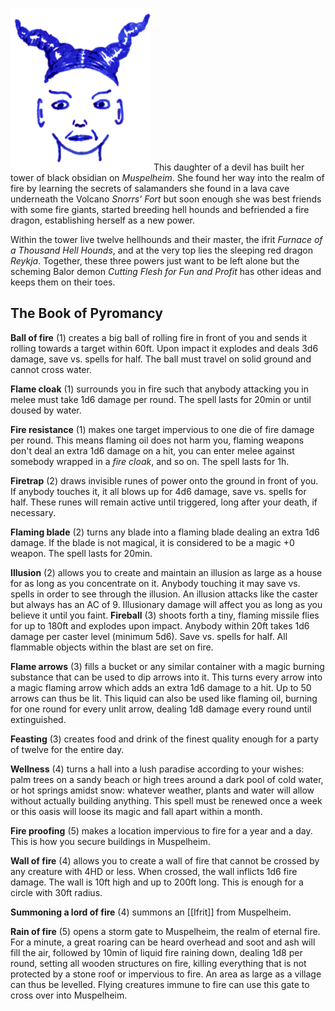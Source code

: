 ![Ysabala](Ysabala.png)
This daughter of a devil has built her tower of black obsidian on
*Muspelheim*. She found her way into the realm of fire by learning the
secrets of salamanders she found in a lava cave underneath the Volcano
*Snorrs' Fort* but soon enough she was best friends with some fire
giants, started breeding hell hounds and befriended a fire dragon,
establishing herself as a new power.

Within the tower live twelve hellhounds and their master, the
ifrit *Furnace of a Thousand Hell Hounds*, and at the very top
lies the sleeping red dragon *Reykja*. Together, these three
powers just want to be left alone but the scheming Balor demon
*Cutting Flesh for Fun and Profit* has other ideas and keeps them on
their toes.

## The Book of Pyromancy


**Ball of fire** (1) creates a big ball of rolling fire in front of you and sends it rolling towards a target within 60ft. Upon impact it explodes and deals 3d6 damage, save vs. spells for half. The ball must travel on solid ground and cannot cross water.

**Flame cloak** (1) surrounds you in fire such that anybody attacking you in melee must take 1d6 damage per round. The spell lasts for 20min or until doused by water.

**Fire resistance** (1) makes one target impervious to one die of fire damage per round. This means flaming oil does not harm you, flaming weapons don't deal an extra 1d6 damage on a hit, you can enter melee against somebody wrapped in a *fire cloak*, and so on. The spell lasts for 1h.

**Firetrap** (2) draws invisible runes of power onto the ground in front of you. If anybody touches it, it all blows up for 4d6 damage, save vs. spells for half. These runes will remain active until triggered, long after your death, if necessary.

**Flaming blade** (2) turns any blade into a flaming blade dealing an extra 1d6 damage. If the blade is not magical, it is considered to be a magic +0 weapon. The spell lasts for 20min.

**Illusion** (2) allows you to create and maintain an illusion as large as a house for as long as you concentrate on it. Anybody touching it may save vs. spells in order to see through the illusion. An illusion attacks like the caster but always has an AC of 9. Illusionary damage will affect you as long as you believe it until you faint.
**Fireball** (3) shoots forth a tiny, flaming missile flies for up to 180ft and explodes upon impact. Anybody within 20ft takes 1d6 damage per caster level (minimum 5d6). Save vs. spells for half. All flammable objects within the blast are set on fire.

**Flame arrows** (3) fills a bucket or any similar container with a magic burning substance that can be used to dip arrows into it. This turns every arrow into a magic flaming arrow which adds an extra 1d6 damage to a hit. Up to 50 arrows can thus be lit. This liquid can also be used like flaming oil, burning for one round for every unlit arrow, dealing 1d8 damage every round until extinguished.

**Feasting** (3) creates food and drink of the finest quality enough for a party of twelve for the entire day.

**Wellness** (4) turns a hall into a lush paradise according to your wishes: palm trees on a sandy beach or high trees around a dark pool of cold water, or hot springs amidst snow: whatever weather, plants and water will allow without actually building anything. This spell must be renewed once a week or this oasis will loose its magic and fall apart within a month.

**Fire proofing** (5) makes a location impervious to fire for a year and a day. This is how you secure buildings in Muspelheim.

**Wall of fire** (4) allows you to create a wall of fire that cannot be crossed by any creature with 4HD or less. When crossed, the wall inflicts 1d6 fire damage. The wall is 10ft high and up to 200ft long. This is enough for a circle with 30ft radius.

**Summoning a lord of fire** (4) summons an [[Ifrit]] from Muspelheim.

**Rain of fire** (5) opens a storm gate to Muspelheim, the realm of eternal fire. For a minute, a great roaring can be heard overhead and soot and ash will fill the air, followed by 10min of liquid fire raining down, dealing 1d8 per round, setting all wooden structures on fire, killing everything that is not protected by a stone roof or impervious to fire. An area as large as a village can thus be levelled. Flying creatures immune to fire can use this gate to cross over into Muspelheim.

